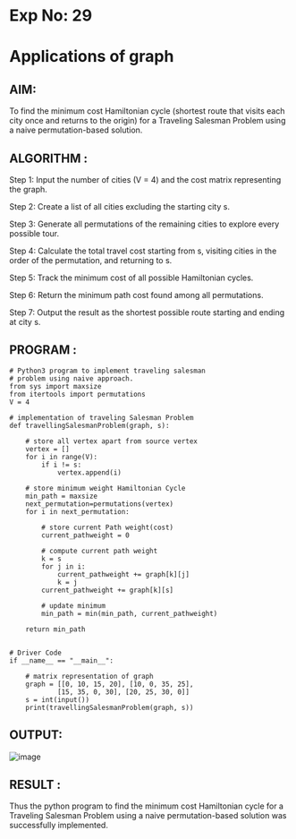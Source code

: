 # Exp No: 29
# Applications of graph

## AIM:

To find the minimum cost Hamiltonian cycle (shortest route that visits each city once and returns to the origin) for a Traveling Salesman Problem using a naive permutation-based solution.

## ALGORITHM :

Step 1: Input the number of cities (V = 4) and the cost matrix representing the graph.

Step 2: Create a list of all cities excluding the starting city s.

Step 3: Generate all permutations of the remaining cities to explore every possible tour.

Step 4: Calculate the total travel cost starting from s, visiting cities in the order of the permutation, and returning to s.

Step 5: Track the minimum cost of all possible Hamiltonian cycles.

Step 6: Return the minimum path cost found among all permutations.

Step 7: Output the result as the shortest possible route starting and ending at city s.

## PROGRAM :

```
# Python3 program to implement traveling salesman
# problem using naive approach.
from sys import maxsize
from itertools import permutations
V = 4

# implementation of traveling Salesman Problem
def travellingSalesmanProblem(graph, s):

	# store all vertex apart from source vertex
	vertex = []
	for i in range(V):
		if i != s:
			vertex.append(i)

	# store minimum weight Hamiltonian Cycle
	min_path = maxsize
	next_permutation=permutations(vertex)
	for i in next_permutation:

		# store current Path weight(cost)
		current_pathweight = 0

		# compute current path weight
		k = s
		for j in i:
			current_pathweight += graph[k][j]
			k = j
		current_pathweight += graph[k][s]

		# update minimum
		min_path = min(min_path, current_pathweight)
		
	return min_path


# Driver Code
if __name__ == "__main__":

	# matrix representation of graph
	graph = [[0, 10, 15, 20], [10, 0, 35, 25],
			[15, 35, 0, 30], [20, 25, 30, 0]]
	s = int(input())
	print(travellingSalesmanProblem(graph, s))
```

## OUTPUT:

![image](https://github.com/user-attachments/assets/dc770253-fda3-42c5-bca6-205eef5d06a2)

## RESULT :

Thus the python program to find the minimum cost Hamiltonian cycle for a Traveling Salesman Problem using a naive permutation-based solution was successfully implemented.

